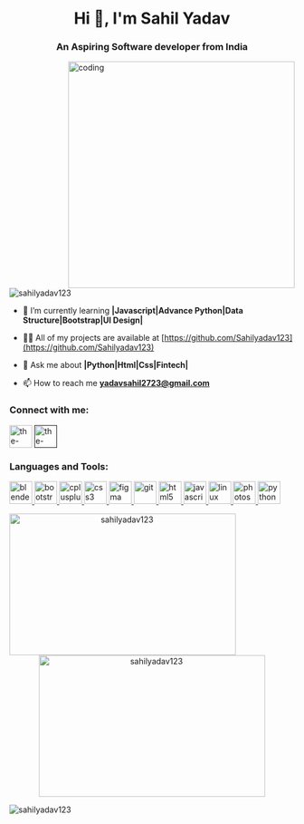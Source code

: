 
<!-- https://github.com/Sahilyadav123/Sahilyadav123/blob/main/ai%20generated.jpg -->
<h1 align="center">Hi 👋, I'm Sahil Yadav</h1>
<h3 align="center">An Aspiring Software developer from India</h3>
<img align="right" src="https://user-images.githubusercontent.com/55389276/140866485-8fb1c876-9a8f-4d6a-98dc-08c4981eaf70.gif" alt="coding" width="400" >

<p align="left"> <img src="https://komarev.com/ghpvc/?username=sahilyadav123&label=Profile%20views&color=0e75b6&style=flat" alt="sahilyadav123" /> </p>

- 🌱 I’m currently learning **|Javascript|Advance Python|Data Structure|Bootstrap|UI Design|**

- 👨‍💻 All of my projects are available at [https://github.com/Sahilyadav123](https://github.com/Sahilyadav123)

- 💬 Ask me about **|Python|Html|Css|Fintech|**

- 📫 How to reach me **yadavsahil2723@gmail.com**

<h3 align="left">Connect with me:</h3>
<p align="left">
<a href="https://linkedin.com/in/the-sahil-yadav" target="blank"><img align="center" src="https://cdn1.iconfinder.com/data/icons/logotypes/32/circle-linkedin-512.png" alt="the-sahil-yadav" height="40" width="40" margin-right="10"/></a>
<a href="" target="blank"><img align="center" src="https://cdn3.iconfinder.com/data/icons/social-network-flat-3/100/Discord-256.png" alt="the-sahil-yadav" height="40" width="40" /></a>
</p>

<h3 align="left">Languages and Tools:</h3>
<p align="left"> <a href="https://www.blender.org/" target="_blank" rel="noreferrer"> <img src="https://download.blender.org/branding/community/blender_community_badge_white.svg" alt="blender" width="40" height="40"/> </a> <a href="https://getbootstrap.com/"> <img src="https://cdn-icons-png.flaticon.com/128/5968/5968672.png" alt="bootstrap" width="40" height="40"/> </a> <a href="https://www.w3schools.com/cpp/" target="_blank" rel="noreferrer"> <img src="https://cdn0.iconfinder.com/data/icons/file-format-programming-languages-scripts-flat-fil/64/file_format_document-15-64.png" alt="cplusplus" width="40" height="40"/> </a> <a href="https://www.w3schools.com/css/" target="_blank" rel="noreferrer"> <img src="https://cdn1.iconfinder.com/data/icons/logotypes/32/badge-css-3-256.png" alt="css3" width="40" height="40"/> </a> <a href="https://www.figma.com/" target="_blank" rel="noreferrer"> <img src="https://www.vectorlogo.zone/logos/figma/figma-icon.svg" alt="figma" width="40" height="40"/> </a> <a href="https://git-scm.com/" target="_blank" rel="noreferrer"> <img src="https://www.vectorlogo.zone/logos/git-scm/git-scm-icon.svg" alt="git" width="40" height="40"/> </a> <a href="https://www.w3.org/html/" target="_blank" rel="noreferrer"> <img src="https://cdn1.iconfinder.com/data/icons/logotypes/32/badge-html-5-256.png" alt="html5" width="40" height="40"/> </a> <a href="https://developer.mozilla.org/en-US/docs/Web/JavaScript" target="_blank" rel="noreferrer"> <img src="https://cdn2.iconfinder.com/data/icons/designer-skills/128/code-programming-javascript-software-develop-command-language-64.png" alt="javascript" width="40" height="40"/> </a> <a href="https://www.linux.org/" target="_blank" rel="noreferrer"> <img src="https://cdn3.iconfinder.com/data/icons/logos-brands-3/24/logo_brand_brands_logos_linux-64.png" alt="linux" width="40" height="40"/> </a> <a href="https://www.photoshop.com/en" target="_blank" rel="noreferrer"> <img src="https://cdn3.iconfinder.com/data/icons/logos-brands-3/24/logo_brand_brands_logos_adobe_photoshop-64.png" alt="photoshop" width="40" height="40"/> </a> <a href="https://www.python.org" target="_blank" rel="noreferrer"> <img src="https://cdn3.iconfinder.com/data/icons/logos-and-brands-adobe/512/267_Python-256.png" alt="python" width="40" height="40"/> </a> </p>


<p align="center">
  <img src="https://github-readme-streak-stats.herokuapp.com/?user=sahilyadav123" alt="sahilyadav123" width="400" align="left" height="250"/>
  <img src="https://github-readme-stats.vercel.app/api?username=sahilyadav123&show_icons=true&locale=en" alt="sahilyadav123" width="400" height="250" />
</p>

<p><img align="left" src="https://github-readme-stats.vercel.app/api/top-langs?username=sahilyadav123&show_icons=true&locale=en&layout=compact" alt="sahilyadav123" /></p>



